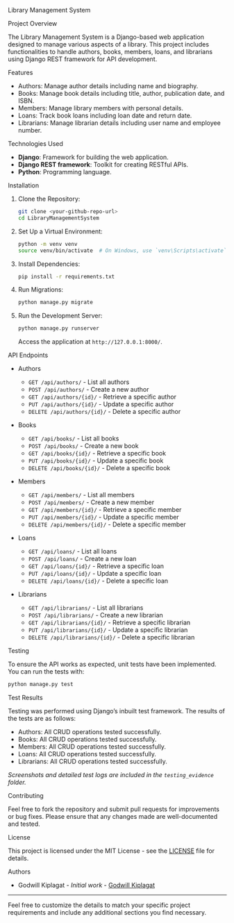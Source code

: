 Library Management System

Project Overview

The Library Management System is a Django-based web application designed to manage various aspects of a library. 
This project includes functionalities to handle authors, books, members, loans, and librarians using Django REST framework for API development.

Features

- Authors: Manage author details including name and biography.
- Books: Manage book details including title, author, publication date, and ISBN.
- Members: Manage library members with personal details.
- Loans: Track book loans including loan date and return date.
- Librarians: Manage librarian details including user name and employee number.

Technologies Used

- **Django**: Framework for building the web application.
- **Django REST framework**: Toolkit for creating RESTful APIs.
- **Python**: Programming language.

 Installation

1. Clone the Repository:

   ```bash
   git clone <your-github-repo-url>
   cd LibraryManagementSystem
   ```

2. Set Up a Virtual Environment:

   ```bash
   python -m venv venv
   source venv/bin/activate  # On Windows, use `venv\Scripts\activate`
   ```

3. Install Dependencies:

   ```bash
   pip install -r requirements.txt
   ```

4. Run Migrations:

   ```bash
   python manage.py migrate
   ```

5. Run the Development Server:

   ```bash
   python manage.py runserver
   ```

   Access the application at `http://127.0.0.1:8000/`.

API Endpoints

- Authors

  - `GET /api/authors/` - List all authors
  - `POST /api/authors/` - Create a new author
  - `GET /api/authors/{id}/` - Retrieve a specific author
  - `PUT /api/authors/{id}/` - Update a specific author
  - `DELETE /api/authors/{id}/` - Delete a specific author

- Books

  - `GET /api/books/` - List all books
  - `POST /api/books/` - Create a new book
  - `GET /api/books/{id}/` - Retrieve a specific book
  - `PUT /api/books/{id}/` - Update a specific book
  - `DELETE /api/books/{id}/` - Delete a specific book

- Members

  - `GET /api/members/` - List all members
  - `POST /api/members/` - Create a new member
  - `GET /api/members/{id}/` - Retrieve a specific member
  - `PUT /api/members/{id}/` - Update a specific member
  - `DELETE /api/members/{id}/` - Delete a specific member

- Loans

  - `GET /api/loans/` - List all loans
  - `POST /api/loans/` - Create a new loan
  - `GET /api/loans/{id}/` - Retrieve a specific loan
  - `PUT /api/loans/{id}/` - Update a specific loan
  - `DELETE /api/loans/{id}/` - Delete a specific loan

- Librarians

  - `GET /api/librarians/` - List all librarians
  - `POST /api/librarians/` - Create a new librarian
  - `GET /api/librarians/{id}/` - Retrieve a specific librarian
  - `PUT /api/librarians/{id}/` - Update a specific librarian
  - `DELETE /api/librarians/{id}/` - Delete a specific librarian

Testing

To ensure the API works as expected, unit tests have been implemented. You can run the tests with:

```bash
python manage.py test
```

Test Results

Testing was performed using Django’s inbuilt test framework. The results of the tests are as follows:

- Authors: All CRUD operations tested successfully.
- Books: All CRUD operations tested successfully.
- Members: All CRUD operations tested successfully.
- Loans: All CRUD operations tested successfully.
- Librarians: All CRUD operations tested successfully.

*Screenshots and detailed test logs are included in the `testing_evidence` folder.*

Contributing

Feel free to fork the repository and submit pull requests for improvements or bug fixes. Please ensure that any changes made are well-documented and tested.

 License

This project is licensed under the MIT License - see the [LICENSE](LICENSE) file for details.

Authors

- Godwill Kiplagat - *Initial work* - [Godwill Kiplagat](https://github.com/godwill98)

---

Feel free to customize the details to match your specific project requirements and include any additional sections you find necessary.
